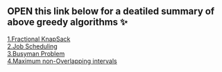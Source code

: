 ## OPEN this link below for a deatiled summary of above greedy algorithms ✨

[1.Fractional KnapSack](https://github.com/Lakhankumawat/LearnCPP/files/6333157/1906055_CS4403.pdf)
<br>
[2.Job Scheduling](https://github.com/Lakhankumawat/LearnCPP/files/6333157/1906055_CS4403.pdf)
<br>
[3.Busyman Problem](https://www.spoj.com/problems/BUSYMAN/)
<br>
[4.Maximum non-Overlapping intervals](https://www.geeksforgeeks.org/maximal-disjoint-intervals/)
